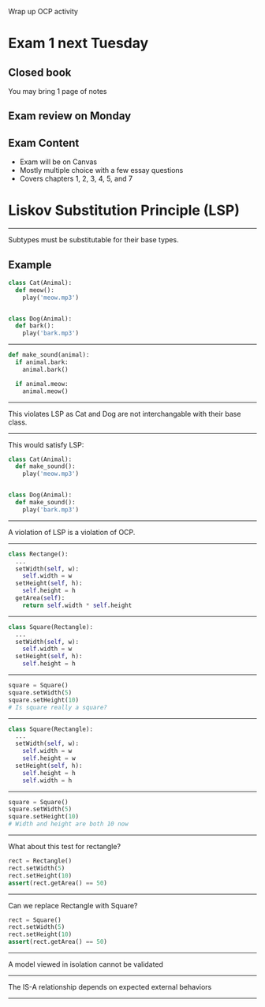 Wrap up OCP activity

Exam 1 next Tuesday
===================

Closed book
-----------

You may bring 1 page of notes

Exam review on Monday
---------------------

Exam Content
------------

- Exam will be on Canvas
- Mostly multiple choice with a few essay questions
- Covers chapters 1, 2, 3, 4, 5, and 7

Liskov Substitution Principle (LSP)
===================================

---

Subtypes must be substitutable for their base types.

Example
-------

```python
class Cat(Animal):
  def meow():
    play('meow.mp3')


class Dog(Animal):
  def bark():
    play('bark.mp3')
```

---

```python
def make_sound(animal):
  if animal.bark:
    animal.bark()

  if animal.meow:
    animal.meow()
```

---

This violates LSP as Cat and Dog are not interchangable with their base class.

---

This would satisfy LSP:

```python
class Cat(Animal):
  def make_sound():
    play('meow.mp3')


class Dog(Animal):
  def make_sound():
    play('bark.mp3')
```

---

A violation of LSP is a violation of OCP.

---

```python
class Rectange():
  ...
  setWidth(self, w):
    self.width = w
  setHeight(self, h):
    self.height = h
  getArea(self):
    return self.width * self.height
```

---

```python
class Square(Rectangle):
  ...
  setWidth(self, w):
    self.width = w
  setHeight(self, h):
    self.height = h
```

---

```python
square = Square()
square.setWidth(5)
square.setHeight(10)
# Is square really a square?
```

---

```python
class Square(Rectangle):
  ...
  setWidth(self, w):
    self.width = w
    self.height = w
  setHeight(self, h):
    self.height = h
    self.width = h
```

---

```python
square = Square()
square.setWidth(5)
square.setHeight(10)
# Width and height are both 10 now
```

---

What about this test for rectangle?

```python
rect = Rectangle()
rect.setWidth(5)
rect.setHeight(10)
assert(rect.getArea() == 50)
```

---

Can we replace Rectangle with Square?

```python
rect = Square()
rect.setWidth(5)
rect.setHeight(10)
assert(rect.getArea() == 50)
```

---

A model viewed in isolation cannot be validated

---

The IS-A relationship depends on expected external behaviors

---
